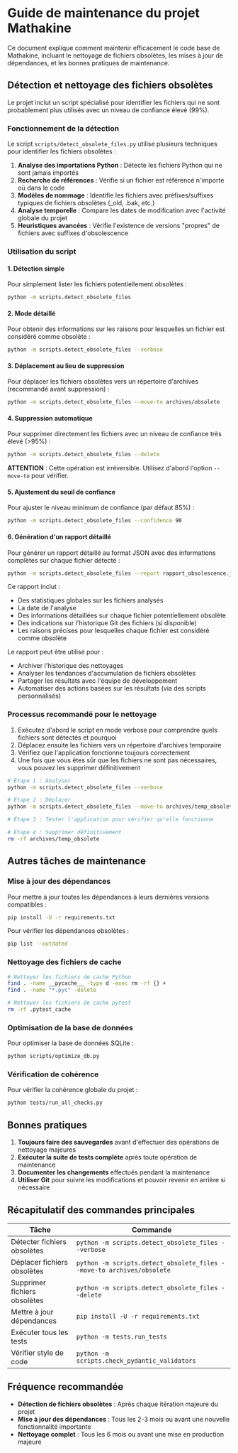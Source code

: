 # Guide de maintenance du projet Mathakine

Ce document explique comment maintenir efficacement le code base de Mathakine, incluant le nettoyage de fichiers obsolètes, les mises à jour de dépendances, et les bonnes pratiques de maintenance.

## Détection et nettoyage des fichiers obsolètes

Le projet inclut un script spécialisé pour identifier les fichiers qui ne sont probablement plus utilisés avec un niveau de confiance élevé (99%).

### Fonctionnement de la détection

Le script `scripts/detect_obsolete_files.py` utilise plusieurs techniques pour identifier les fichiers obsolètes :

1. **Analyse des importations Python** : Détecte les fichiers Python qui ne sont jamais importés
2. **Recherche de références** : Vérifie si un fichier est référencé n'importe où dans le code
3. **Modèles de nommage** : Identifie les fichiers avec préfixes/suffixes typiques de fichiers obsolètes (_old, .bak, etc.)
4. **Analyse temporelle** : Compare les dates de modification avec l'activité globale du projet
5. **Heuristiques avancées** : Vérifie l'existence de versions "propres" de fichiers avec suffixes d'obsolescence

### Utilisation du script

#### 1. Détection simple

Pour simplement lister les fichiers potentiellement obsolètes :

```bash
python -m scripts.detect_obsolete_files
```

#### 2. Mode détaillé

Pour obtenir des informations sur les raisons pour lesquelles un fichier est considéré comme obsolète :

```bash
python -m scripts.detect_obsolete_files --verbose
```

#### 3. Déplacement au lieu de suppression

Pour déplacer les fichiers obsolètes vers un répertoire d'archives (recommandé avant suppression) :

```bash
python -m scripts.detect_obsolete_files --move-to archives/obsolete
```

#### 4. Suppression automatique

Pour supprimer directement les fichiers avec un niveau de confiance très élevé (>95%) :

```bash
python -m scripts.detect_obsolete_files --delete
```

**ATTENTION** : Cette opération est irréversible. Utilisez d'abord l'option `--move-to` pour vérifier.

#### 5. Ajustement du seuil de confiance

Pour ajuster le niveau minimum de confiance (par défaut 85%) :

```bash
python -m scripts.detect_obsolete_files --confidence 90
```

#### 6. Génération d'un rapport détaillé

Pour générer un rapport détaillé au format JSON avec des informations complètes sur chaque fichier détecté :

```bash
python -m scripts.detect_obsolete_files --report rapport_obsolescence.json
```

Ce rapport inclut :
- Des statistiques globales sur les fichiers analysés
- La date de l'analyse
- Des informations détaillées sur chaque fichier potentiellement obsolète
- Des indications sur l'historique Git des fichiers (si disponible)
- Les raisons précises pour lesquelles chaque fichier est considéré comme obsolète

Le rapport peut être utilisé pour :
- Archiver l'historique des nettoyages
- Analyser les tendances d'accumulation de fichiers obsolètes
- Partager les résultats avec l'équipe de développement
- Automatiser des actions basées sur les résultats (via des scripts personnalisés)

### Processus recommandé pour le nettoyage

1. Exécutez d'abord le script en mode verbose pour comprendre quels fichiers sont détectés et pourquoi
2. Déplacez ensuite les fichiers vers un répertoire d'archives temporaire
3. Vérifiez que l'application fonctionne toujours correctement
4. Une fois que vous êtes sûr que les fichiers ne sont pas nécessaires, vous pouvez les supprimer définitivement

```bash
# Étape 1 : Analyser
python -m scripts.detect_obsolete_files --verbose

# Étape 2 : Déplacer
python -m scripts.detect_obsolete_files --move-to archives/temp_obsolete

# Étape 3 : Tester l'application pour vérifier qu'elle fonctionne

# Étape 4 : Supprimer définitivement
rm -rf archives/temp_obsolete
```

## Autres tâches de maintenance

### Mise à jour des dépendances

Pour mettre à jour toutes les dépendances à leurs dernières versions compatibles :

```bash
pip install -U -r requirements.txt
```

Pour vérifier les dépendances obsolètes :

```bash
pip list --outdated
```

### Nettoyage des fichiers de cache

```bash
# Nettoyer les fichiers de cache Python
find . -name __pycache__ -type d -exec rm -rf {} +
find . -name "*.pyc" -delete

# Nettoyer les fichiers de cache pytest
rm -rf .pytest_cache
```

### Optimisation de la base de données

Pour optimiser la base de données SQLite :

```bash
python scripts/optimize_db.py
```

### Vérification de cohérence

Pour vérifier la cohérence globale du projet :

```bash
python tests/run_all_checks.py
```

## Bonnes pratiques

1. **Toujours faire des sauvegardes** avant d'effectuer des opérations de nettoyage majeures
2. **Exécuter la suite de tests complète** après toute opération de maintenance
3. **Documenter les changements** effectués pendant la maintenance
4. **Utiliser Git** pour suivre les modifications et pouvoir revenir en arrière si nécessaire

## Récapitulatif des commandes principales

| Tâche | Commande |
|------|----------|
| Détecter fichiers obsolètes | `python -m scripts.detect_obsolete_files --verbose` |
| Déplacer fichiers obsolètes | `python -m scripts.detect_obsolete_files --move-to archives/obsolete` |
| Supprimer fichiers obsolètes | `python -m scripts.detect_obsolete_files --delete` |
| Mettre à jour dépendances | `pip install -U -r requirements.txt` |
| Exécuter tous les tests | `python -m tests.run_tests` |
| Vérifier style de code | `python -m scripts.check_pydantic_validators` |

## Fréquence recommandée

- **Détection de fichiers obsolètes** : Après chaque itération majeure du projet
- **Mise à jour des dépendances** : Tous les 2-3 mois ou avant une nouvelle fonctionnalité importante
- **Nettoyage complet** : Tous les 6 mois ou avant une mise en production majeure 